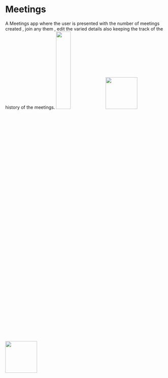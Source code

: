 # Meetings
A Meetings app where the user is presented with the number of meetings created , join any them , edit the varied details also keeping the track of the history of the meetings.
<img src="https://user-images.githubusercontent.com/58638886/137746110-cb7dc619-3986-466e-b5fb-bea8d3d7d286.png" width="30%" height="25%">
<img src="https://user-images.githubusercontent.com/58638886/137746211-70b6fbb3-a059-4992-8828-635c77b42ac4.png" width="100" height="100">
<img src="https://user-images.githubusercontent.com/58638886/137746224-ef9b2dc4-a733-42cb-9d2c-b84356a78c90.png" width="100" height="100">
